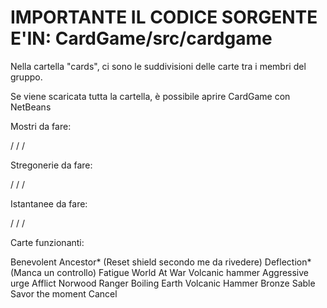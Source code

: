IMPORTANTE IL CODICE SORGENTE E'IN: CardGame/src/cardgame
=======================================================================


Nella cartella "cards", ci sono le suddivisioni delle carte tra i membri del gruppo.

Se viene scaricata tutta la cartella, è possibile aprire CardGame con NetBeans




Mostri da fare:



\/ \/ \/

Stregonerie da fare:



\/ \/ \/

Istantanee da fare:



\/ \/ \/

Carte funzionanti:

Benevolent Ancestor* (Reset shield secondo me da rivedere)
Deflection* (Manca un controllo)
Fatigue
World At War
Volcanic hammer
Aggressive urge
Afflict
Norwood Ranger
Boiling Earth
Volcanic Hammer
Bronze Sable
Savor the moment
Cancel
